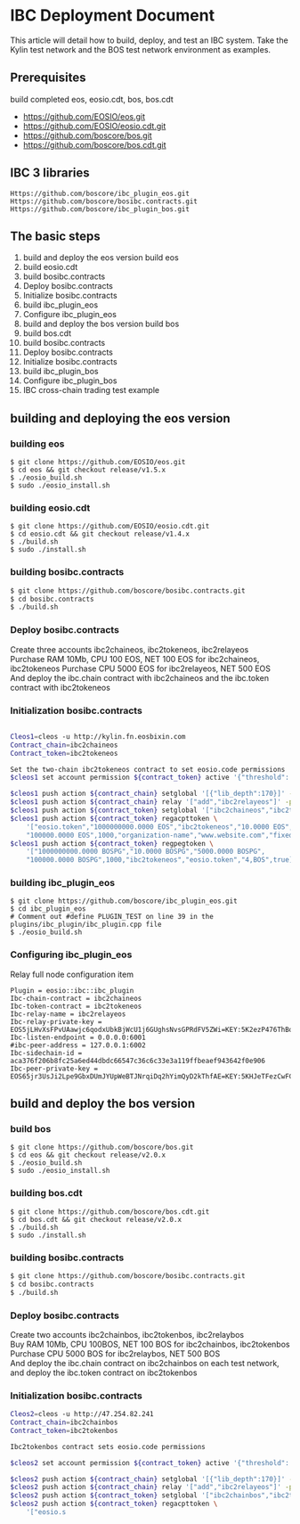 # IBC Deployment Document

This article will detail how to build, deploy, and test an IBC system. Take the Kylin test network and the BOS test network environment as examples.
## Prerequisites
build completed eos, eosio.cdt, bos, bos.cdt

* https://github.com/EOSIO/eos.git
* https://github.com/EOSIO/eosio.cdt.git
* https://github.com/boscore/bos.git
* https://github.com/boscore/bos.cdt.git

## IBC 3 libraries
```
Https://github.com/boscore/ibc_plugin_eos.git
Https://github.com/boscore/bosibc.contracts.git
Https://github.com/boscore/ibc_plugin_bos.git
```
## The basic steps
1. build and deploy the eos version
build eos
1. build eosio.cdt
1. build bosibc.contracts
1. Deploy bosibc.contracts
1. Initialize bosibc.contracts
1. build ibc_plugin_eos
1. Configure ibc_plugin_eos
1. build and deploy the bos version
build bos
1. build bos.cdt
1. build bosibc.contracts
1. Deploy bosibc.contracts
1. Initialize bosibc.contracts
1. build ibc_plugin_bos
1. Configure ibc_plugin_bos
1. IBC cross-chain trading test example

## building and deploying the eos version

### building eos

```
$ git clone https://github.com/EOSIO/eos.git
$ cd eos && git checkout release/v1.5.x
$ ./eosio_build.sh
$ sudo ./eosio_install.sh
```

### building eosio.cdt
```
$ git clone https://github.com/EOSIO/eosio.cdt.git
$ cd eosio.cdt && git checkout release/v1.4.x
$ ./build.sh
$ sudo ./install.sh
```
### building bosibc.contracts

``` bash
$ git clone https://github.com/boscore/bosibc.contracts.git
$ cd bosibc.contracts
$ ./build.sh
```

### Deploy bosibc.contracts
Create three accounts ibc2chaineos, ibc2tokeneos, ibc2relayeos<br/>
Purchase RAM 10Mb, CPU 100 EOS, NET 100 EOS for ibc2chaineos, ibc2tokeneos
Purchase CPU 5000 EOS for ibc2relayeos, NET 500 EOS<br/>
And deploy the ibc.chain contract with ibc2chaineos and the ibc.token contract with ibc2tokeneos
### Initialization bosibc.contracts

``` bash

Cleos1=cleos -u http://kylin.fn.eosbixin.com
Contract_chain=ibc2chaineos
Contract_token=ibc2tokeneos

Set the two-chain ibc2tokeneos contract to set eosio.code permissions
$cleos1 set account permission ${contract_token} active '{"threshold": 1, "keys":[{"key":"'${token_c_pubkey}'", "weight":1}], "accounts":[ {"permission":{"actor":"'${contract_token}'","permission":"eosio.code"},"weight":1}], "waits":[] }' owner -p $ {contract_token}

$cleos1 push action ${contract_chain} setglobal '[{"lib_depth":170}]' -p ${contract_chain}
$cleos1 push action ${contract_chain} relay '["add","ibc2relayeos"]' -p ${contract_chain}
$cleos1 push action ${contract_token} setglobal '["ibc2chaineos","ibc2tokeneos",5000,1000,10,true]' -p ${contract_token}
$cleos1 push action ${contract_token} regacpttoken \
    '["eosio.token","1000000000.0000 EOS","ibc2tokeneos","10.0000 EOS","5000.0000 EOS",
    "100000.0000 EOS",1000,"organization-name","www.website.com","fixed","0.1000 EOS",0.01,true,"4,EOSPG"]' -p ${contract_token}
$cleos1 push action ${contract_token} regpegtoken \
    '["1000000000.0000 BOSPG","10.0000 BOSPG","5000.0000 BOSPG",
    "100000.0000 BOSPG",1000,"ibc2tokeneos","eosio.token","4,BOS",true]' -p ${contract_token}

```
### building ibc_plugin_eos

```
$ git clone https://github.com/boscore/ibc_plugin_eos.git
$ cd ibc_plugin_eos
# Comment out #define PLUGIN_TEST on line 39 in the plugins/ibc_plugin/ibc_plugin.cpp file
$ ./eosio_build.sh
```
### Configuring ibc_plugin_eos

Relay full node configuration item

```
Plugin = eosio::ibc::ibc_plugin
Ibc-chain-contract = ibc2chaineos
Ibc-token-contract = ibc2tokeneos
Ibc-relay-name = ibc2relayeos
Ibc-relay-private-key = EOS5jLHvXsFPvUAawjc6qodxUbkBjWcU1j6GUghsNvsGPRdFV5ZWi=KEY:5K2ezP476ThBo9zSrDqTofzaLiKrQaLEkAzv3USdeaFFrD5LAX1
Ibc-listen-endpoint = 0.0.0.0:6001
#ibc-peer-address = 127.0.0.1:6002
Ibc-sidechain-id = aca376f206b8fc25a6ed44dbdc66547c36c6c33e3a119ffbeaef943642f0e906
Ibc-peer-private-key = EOS65jr3UsJi2Lpe9GbxDUmJYUpWeBTJNrqiDq2hYimQyD2kThfAE=KEY:5KHJeTFezCwFCYsaA4Hm2sqEXvxmD2zkgvs3fRT2KarWLiTwv71
```

## build and deploy the bos version
### build bos
```
$ git clone https://github.com/boscore/bos.git
$ cd eos && git checkout release/v2.0.x
$ ./eosio_build.sh
$ sudo ./eosio_install.sh
```
### building bos.cdt
```
$ git clone https://github.com/boscore/bos.cdt.git
$ cd bos.cdt && git checkout release/v2.0.x
$ ./build.sh
$ sudo ./install.sh
```
### building bosibc.contracts

``` bash
$ git clone https://github.com/boscore/bosibc.contracts.git
$ cd bosibc.contracts
$ ./build.sh
```
### Deploy bosibc.contracts
Create two accounts ibc2chainbos, ibc2tokenbos, ibc2relaybos<br/>
Buy RAM 10Mb, CPU 100BOS, NET 100 BOS for ibc2chainbos, ibc2tokenbos<br/>
Purchase CPU 5000 BOS for ibc2relaybos, NET 500 BOS<br/>
And deploy the ibc.chain contract on ibc2chainbos on each test network, and deploy the ibc.token contract on ibc2tokenbos
### Initialization bosibc.contracts

``` bash
Cleos2=cleos -u http://47.254.82.241
Contract_chain=ibc2chainbos
Contract_token=ibc2tokenbos

Ibc2tokenbos contract sets eosio.code permissions

$cleos2 set account permission ${contract_token} active '{"threshold": 1, "keys":[{"key":"'${token_c_pubkey}'", "weight":1}], "accounts":[ {"permission":{"actor":"'${contract_token}'","permission":"eosio.code"},"weight":1}], "waits":[] }' owner -p $ {contract_token}

$cleos2 push action ${contract_chain} setglobal '[{"lib_depth":170}]' -p ${contract_chain}
$cleos2 push action ${contract_chain} relay '["add","ibc2relayeos"]' -p ${contract_chain}
$cleos2 push action ${contract_token} setglobal '["ibc2chainbos","ibc2tokenbos",5000,1000,10,true]' -p ${contract_token}
$cleos2 push action ${contract_token} regacpttoken \
    '["eosio.s